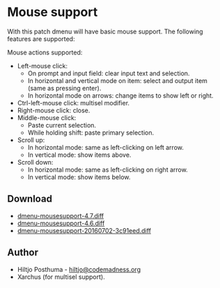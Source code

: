 Mouse support
=============

With this patch dmenu will have basic mouse support. The following features are supported: 

Mouse actions supported:

* Left-mouse click:
   * On prompt and input field: clear input text and selection.
   * In horizontal and vertical mode on item: select and output item (same as pressing enter).
   * In horizontal mode on arrows: change items to show left or right.
* Ctrl-left-mouse click: multisel modifier.
* Right-mouse click: close.
* Middle-mouse click:
   * Paste current selection.
   * While holding shift: paste primary selection.
* Scroll up:
   * In horizontal mode: same as left-clicking on left arrow.
   * In vertical mode: show items above.
* Scroll down:
   * In horizontal mode: same as left-clicking on right arrow.
   * In vertical mode: show items below.


Download
--------
* [dmenu-mousesupport-4.7.diff](dmenu-mousesupport-4.7.diff)
* [dmenu-mousesupport-4.6.diff](dmenu-mousesupport-4.6.diff)
* [dmenu-mousesupport-20160702-3c91eed.diff](dmenu-mousesupport-20160702-3c91eed.diff)


Author
------
* Hiltjo Posthuma - <hiltjo@codemadness.org>
* Xarchus (for multisel support).
